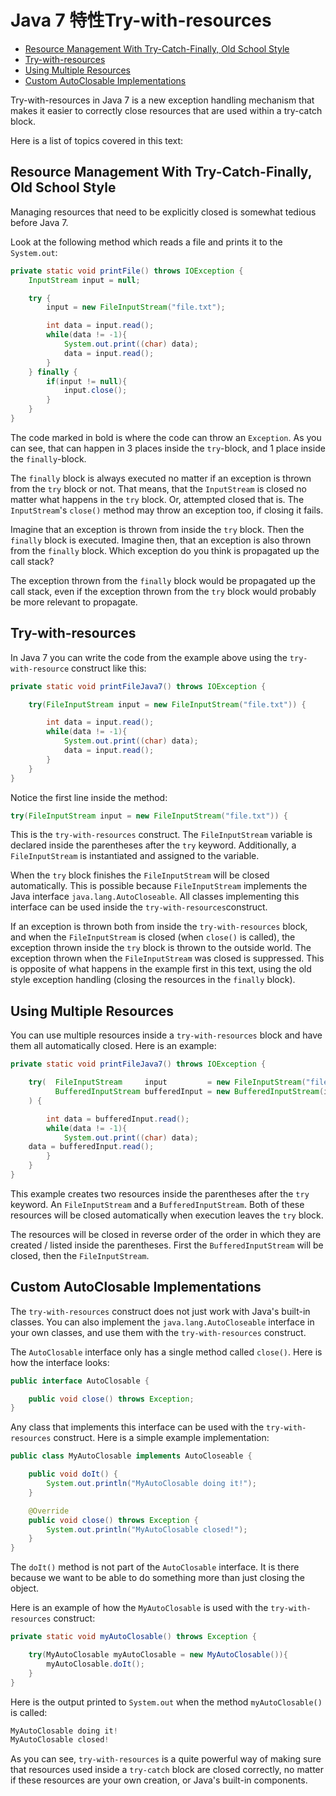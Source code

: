 # Java 7 特性Try-with-resources

- [Resource Management With Try-Catch-Finally, Old School Style](http://tutorials.jenkov.com/java-exception-handling/try-with-resources.html#resource-management-old-school)
- [Try-with-resources](http://tutorials.jenkov.com/java-exception-handling/try-with-resources.html#try-with-resources)
- [Using Multiple Resources](http://tutorials.jenkov.com/java-exception-handling/try-with-resources.html#using-multiple-resources)
- [Custom AutoClosable Implementations](http://tutorials.jenkov.com/java-exception-handling/try-with-resources.html#custom-autoclosable-implementations)

Try-with-resources in Java 7 is a new exception handling mechanism that makes it easier to correctly close resources that are used within a try-catch block.

Here is a list of topics covered in this text:


## Resource Management With Try-Catch-Finally, Old School Style

Managing resources that need to be explicitly closed is somewhat tedious before Java 7.

Look at the following method which reads a file and prints it to the `System.out`:

```java
private static void printFile() throws IOException {
    InputStream input = null;

    try {
        input = new FileInputStream("file.txt");

        int data = input.read();
        while(data != -1){
            System.out.print((char) data);
            data = input.read();
        }
    } finally {
        if(input != null){
            input.close();
        }
    }
}
```

The code marked in bold is where the code can throw an `Exception`. As you can see, that can happen in 3 places inside the `try`-block, and 1 place inside the `finally`-block.

The `finally` block is always executed no matter if an exception is thrown from the `try` block or not. That means, that the `InputStream` is closed no matter what happens in the `try` block. Or, attempted closed that is. The `InputStream`'s `close()` method may throw an exception too, if closing it fails.

Imagine that an exception is thrown from inside the `try` block. Then the `finally` block is executed. Imagine then, that an exception is also thrown from the `finally` block. Which exception do you think is propagated up the call stack?

The exception thrown from the `finally` block would be propagated up the call stack, even if the exception thrown from the `try` block would probably be more relevant to propagate.



## Try-with-resources

In Java 7 you can write the code from the example above using the `try-with-resource` construct like this:

```java
private static void printFileJava7() throws IOException {

    try(FileInputStream input = new FileInputStream("file.txt")) {

        int data = input.read();
        while(data != -1){
            System.out.print((char) data);
            data = input.read();
        }
    }
}
```

Notice the first line inside the method:

```java
try(FileInputStream input = new FileInputStream("file.txt")) {
```

This is the `try-with-resources` construct. The `FileInputStream` variable is declared inside the parentheses after the `try` keyword. Additionally, a `FileInputStream` is instantiated and assigned to the variable.

When the `try` block finishes the `FileInputStream` will be closed automatically. This is possible because `FileInputStream` implements the Java interface `java.lang.AutoCloseable`. All classes implementing this interface can be used inside the `try-with-resources`construct.

If an exception is thrown both from inside the `try-with-resources` block, and when the `FileInputStream` is closed (when `close()` is called), the exception thrown inside the `try` block is thrown to the outside world. The exception thrown when the `FileInputStream` was closed is suppressed. This is opposite of what happens in the example first in this text, using the old style exception handling (closing the resources in the `finally` block).

## Using Multiple Resources

You can use multiple resources inside a `try-with-resources` block and have them all automatically closed. Here is an example:

```java
private static void printFileJava7() throws IOException {

    try(  FileInputStream     input         = new FileInputStream("file.txt");
          BufferedInputStream bufferedInput = new BufferedInputStream(input)
    ) {

        int data = bufferedInput.read();
        while(data != -1){
            System.out.print((char) data);
    data = bufferedInput.read();
        }
    }
}
```

This example creates two resources inside the parentheses after the `try` keyword. An `FileInputStream` and a `BufferedInputStream`. Both of these resources will be closed automatically when execution leaves the `try` block.

The resources will be closed in reverse order of the order in which they are created / listed inside the parentheses. First the `BufferedInputStream` will be closed, then the `FileInputStream`.

## Custom AutoClosable Implementations

The `try-with-resources` construct does not just work with Java's built-in classes. You can also implement the `java.lang.AutoCloseable` interface in your own classes, and use them with the `try-with-resources` construct.

The `AutoClosable` interface only has a single method called `close()`. Here is how the interface looks:

```java
public interface AutoClosable {

    public void close() throws Exception;
}
```

Any class that implements this interface can be used with the `try-with-resources` construct. Here is a simple example implementation:

```java
public class MyAutoClosable implements AutoCloseable {

    public void doIt() {
        System.out.println("MyAutoClosable doing it!");
    }

    @Override
    public void close() throws Exception {
        System.out.println("MyAutoClosable closed!");
    }
}
```

The `doIt()` method is not part of the `AutoClosable` interface. It is there because we want to be able to do something more than just closing the object.

Here is an example of how the `MyAutoClosable` is used with the `try-with-resources` construct:

```java
private static void myAutoClosable() throws Exception {

    try(MyAutoClosable myAutoClosable = new MyAutoClosable()){
        myAutoClosable.doIt();
    }
}
```

Here is the output printed to `System.out` when the method `myAutoClosable()` is called:

```java
MyAutoClosable doing it!
MyAutoClosable closed!
```

As you can see, `try-with-resources` is a quite powerful way of making sure that resources used inside a `try-catch` block are closed correctly, no matter if these resources are your own creation, or Java's built-in components.

